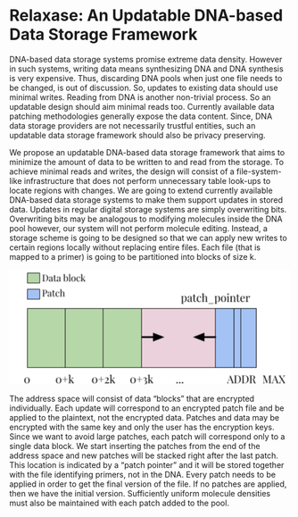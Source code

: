 # Relaxase: An Updatable DNA-based Data Storage Framework

DNA-based data storage systems promise extreme data density. However in such systems, writing data means synthesizing DNA and DNA synthesis is very expensive. Thus, discarding DNA pools when just one file needs to be changed, is out of discussion. So, updates to existing data should use minimal writes. Reading from DNA is another non-trivial process. So an updatable design should aim minimal reads too. Currently available data patching methodologies generally expose the data content. Since, DNA data storage providers are not necessarily trustful entities, such an updatable data storage framework should also be privacy preserving. 

We propose an updatable DNA-based data storage framework that aims to minimize the amount of data to be written to and read from the storage. To achieve minimal reads and writes, the design will consist of a file-system-like infrastructure that does not perform unnecessary table look-ups to locate regions with changes. We are going to extend currently available DNA-based data storage systems to make them support updates in stored data. Updates in regular digital storage systems are simply overwriting bits. Overwriting bits may be analogous to modifying molecules inside the DNA pool however, our system will not perform molecule editing. Instead, a storage scheme is going to be designed so that we can apply new writes to certain regions locally without replacing entire files. Each file (that is mapped to a primer) is going to be partitioned into blocks of size k.

![Overview](overview.png)

The address space will consist of data “blocks” that are encrypted individually. Each update will correspond to an encrypted patch file and be applied to the plaintext, not the encrypted data. Patches and data may be encrypted with the same key and only the user has the encryption keys. Since we want to avoid large patches, each patch will correspond only to a single data block. We start inserting the patches from the end of the address space and new patches will be stacked right after the last patch. This location is indicated by a “patch pointer” and it will be stored together with the file identifying primers, not in the DNA. Every patch needs to be applied in order to get the final version of the file. If no patches are applied, then we have the initial version. Sufficiently uniform molecule densities must also be maintained with each patch added to the pool.


